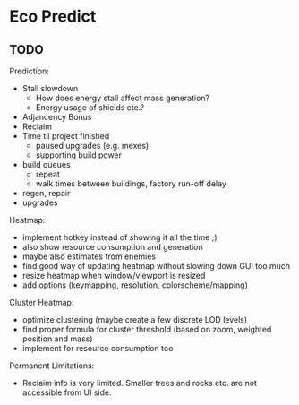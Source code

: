 Eco Predict
===========


TODO
----

Prediction:
* Stall slowdown
	* How does energy stall affect mass generation?
	* Energy usage of shields etc.?
* Adjancency Bonus
* Reclaim
* Time til project finished
	* paused upgrades (e.g. mexes)
	* supporting build power
* build queues
	* repeat
	* walk times between buildings, factory run-off delay
* regen, repair
* upgrades



Heatmap:
* implement hotkey instead of showing it all the time ;)
* also show resource consumption and generation
* maybe also estimates from enemies
* find good way of updating heatmap without slowing down GUI too much
* resize heatmap when window/viewport is resized
* add options (keymapping, resolution, colorscheme/mapping)

Cluster Heatmap:
* optimize clustering (maybe create a few discrete LOD levels)
* find proper formula for cluster threshold (based on zoom, weighted position and mass)
* implement for resource consumption too

Permanent Limitations:
* Reclaim info is very limited. Smaller trees and rocks etc. are not accessible from UI side.